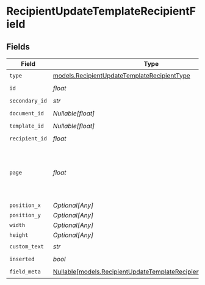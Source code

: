 # RecipientUpdateTemplateRecipientField


## Fields

| Field                                                                                                                          | Type                                                                                                                           | Required                                                                                                                       | Description                                                                                                                    |
| ------------------------------------------------------------------------------------------------------------------------------ | ------------------------------------------------------------------------------------------------------------------------------ | ------------------------------------------------------------------------------------------------------------------------------ | ------------------------------------------------------------------------------------------------------------------------------ |
| `type`                                                                                                                         | [models.RecipientUpdateTemplateRecipientType](../models/recipientupdatetemplaterecipienttype.md)                               | :heavy_check_mark:                                                                                                             | N/A                                                                                                                            |
| `id`                                                                                                                           | *float*                                                                                                                        | :heavy_check_mark:                                                                                                             | N/A                                                                                                                            |
| `secondary_id`                                                                                                                 | *str*                                                                                                                          | :heavy_check_mark:                                                                                                             | N/A                                                                                                                            |
| `document_id`                                                                                                                  | *Nullable[float]*                                                                                                              | :heavy_check_mark:                                                                                                             | N/A                                                                                                                            |
| `template_id`                                                                                                                  | *Nullable[float]*                                                                                                              | :heavy_check_mark:                                                                                                             | N/A                                                                                                                            |
| `recipient_id`                                                                                                                 | *float*                                                                                                                        | :heavy_check_mark:                                                                                                             | N/A                                                                                                                            |
| `page`                                                                                                                         | *float*                                                                                                                        | :heavy_check_mark:                                                                                                             | The page number of the field on the document. Starts from 1.                                                                   |
| `position_x`                                                                                                                   | *Optional[Any]*                                                                                                                | :heavy_minus_sign:                                                                                                             | N/A                                                                                                                            |
| `position_y`                                                                                                                   | *Optional[Any]*                                                                                                                | :heavy_minus_sign:                                                                                                             | N/A                                                                                                                            |
| `width`                                                                                                                        | *Optional[Any]*                                                                                                                | :heavy_minus_sign:                                                                                                             | N/A                                                                                                                            |
| `height`                                                                                                                       | *Optional[Any]*                                                                                                                | :heavy_minus_sign:                                                                                                             | N/A                                                                                                                            |
| `custom_text`                                                                                                                  | *str*                                                                                                                          | :heavy_check_mark:                                                                                                             | N/A                                                                                                                            |
| `inserted`                                                                                                                     | *bool*                                                                                                                         | :heavy_check_mark:                                                                                                             | N/A                                                                                                                            |
| `field_meta`                                                                                                                   | [Nullable[models.RecipientUpdateTemplateRecipientFieldMetaUnion]](../models/recipientupdatetemplaterecipientfieldmetaunion.md) | :heavy_check_mark:                                                                                                             | N/A                                                                                                                            |